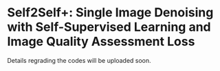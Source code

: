 # Self2Self+: Single Image Denoising with Self-Supervised Learning and Image Quality Assessment Loss
Details regrading the codes will be uploaded soon.
